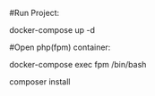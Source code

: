 #Run Project:

docker-compose up -d

#Open php(fpm) container:

docker-compose exec fpm /bin/bash

composer install
